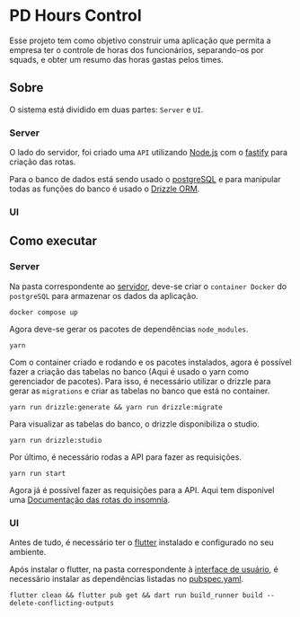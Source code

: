 # PD Hours Control

Esse projeto tem como objetivo construir uma aplicação que permita a empresa ter o controle de horas dos funcionários, separando-os por squads, e obter um resumo das horas gastas pelos times.

## Sobre

O sistema está dividido em duas partes: `Server` e `UI`.

### Server

O lado do servidor, foi criado uma `API` utilizando [Node.js](https://nodejs.org/pt) com o [fastify](https://fastify.dev/) para criação das rotas.

Para o banco de dados está sendo usado o [postgreSQL](https://www.postgresql.org/) e para manipular todas as funções do banco é usado o [Drizzle ORM](https://orm.drizzle.team/).

### UI

## Como executar

### Server

Na pasta correspondente ao [servidor](./server/package.json), deve-se criar o `container Docker` do `postgreSQL` para armazenar os dados da aplicação.

```shell
docker compose up
```

Agora deve-se gerar os pacotes de dependências `node_modules`.

```shell
yarn
```

Com o container criado e rodando e os pacotes instalados, agora é possível fazer a criação das tabelas no banco (Aqui é usado o yarn como gerenciador de pacotes). Para isso, é necessário utilizar o drizzle para gerar as `migrations` e criar as tabelas no banco que está no container.

```shell
yarn run drizzle:generate && yarn run drizzle:migrate
```

Para visualizar as tabelas do banco, o drizzle disponibiliza o studio.

```shell
yarn run drizzle:studio
```

Por último, é necessário rodas a API para fazer as requisições.

```shell
yarn run start
```

Agora já é possível fazer as requisições para a API. Aqui tem disponível uma [Documentação das rotas do insomnia](./server/docs/Insomnia_requests.json).

### UI

Antes de tudo, é necessário ter o [flutter](https://docs.flutter.dev/get-started/install) instalado e configurado no seu ambiente.

Após instalar o flutter, na pasta correspondente à [interface de usuário](./ui/pubspec.yaml), é necessário instalar as dependências listadas no [pubspec.yaml](./ui/pubspec.yaml).

```shell
flutter clean && flutter pub get && dart run build_runner build --delete-conflicting-outputs
```
